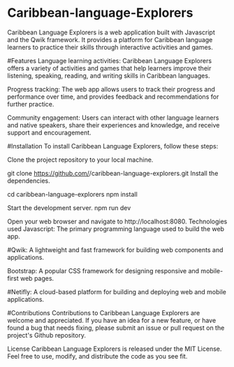 # Caribbean-language-Explorers

Caribbean Language Explorers is a web application built with Javascript and the Qwik framework. It provides a platform for Caribbean language learners to practice their skills through interactive activities and games.

#Features
Language learning activities: Caribbean Language Explorers offers a variety of activities and games that help learners improve their listening, speaking, reading, and writing skills in Caribbean languages.

Progress tracking: The web app allows users to track their progress and performance over time, and provides feedback and recommendations for further practice.

Community engagement: Users can interact with other language learners and native speakers, share their experiences and knowledge, and receive support and encouragement.

#Installation
To install Caribbean Language Explorers, follow these steps:

Clone the project repository to your local machine.


git clone https://github.com/<your-username>/caribbean-language-explorers.git
Install the dependencies.

cd caribbean-language-explorers
npm install

Start the development server.
npm run dev

Open your web browser and navigate to http://localhost:8080.
Technologies used
Javascript: The primary programming language used to build the web app.

#Qwik: A lightweight and fast framework for building web components and applications.

Bootstrap: A popular CSS framework for designing responsive and mobile-first web pages.

#Netifly: A cloud-based platform for building and deploying web and mobile applications.

#Contributions
Contributions to Caribbean Language Explorers are welcome and appreciated. If you have an idea for a new feature, or have found a bug that needs fixing, please submit an issue or pull request on the project's Github repository.

License
Caribbean Language Explorers is released under the MIT License. Feel free to use, modify, and distribute the code as you see fit.
